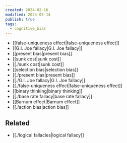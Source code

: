 ```yaml
---
created: 2024-02-16
modified: 2024-03-14
publish: true
tags:
  - cognitive_bias
---
```


- [[false-uniqueness effect|false-uniqueness effect]]
- [[G.I. Joe fallacy|G.I. Joe fallacy]]
- [[present bias|present bias]]
- [[sunk cost|sunk cost]]
- [[./sunk cost|sunk cost]]
- [[selection bias|selection bias]]
- [[./present bias|present bias]]
- [[./G.I. Joe fallacy|G.I. Joe fallacy]]
- [[./false-uniqueness effect|false-uniqueness effect]]
- [[binary thinking|binary thinking]]
- [[./base rate fallacy|base rate fallacy]]
- [[Barnum effect|Barnum effect]]
- [[./action bias|action bias]]


## Related
- [[./logical fallacies|logical fallacy]]